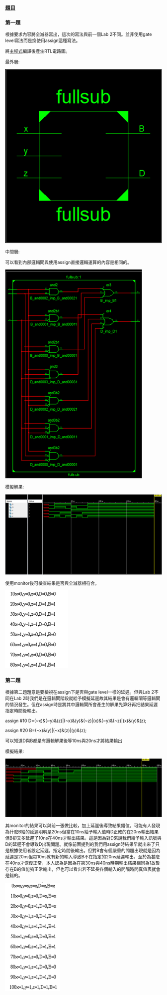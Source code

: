 ### [題目](https://github.com/stormteeth/verilog-#lab-3)
### 第一題
根據要求內容將全減器寫出，這次的寫法與前一個Lab 2不同。並非使用gate level寫法而是換使用assign這種寫法。

將[主程式](https://github.com/stormteeth/verilog-/blob/main/Lab%203/full%20subtractor.v)編譯後產生RTL電路圖。

最外層:

![](result/Lab3-1.png)

中間層:

可以看到內部邏輯閘與使用assign直接邏輯運算的內容是相同的。

![](result/Lab3-2.png)

模擬解果:

![](result/Lab3-3.png)

使用monitor後可檢查結果是否與全減器相符合。

![](result/Lab3-4.png)

### 第二題
根據第二題題意是要檢視在assign下是否與gate level一樣的延遲。但與Lab 2不同在Lab 2時我們是在邏輯閘階段就給予模擬延遲故其結果是會有邏輯閘等邏輯閘的情況發生。但在assign時是將其中邏輯閘所會產生的解果先算好再把結果延遲指定時間後輸出。

assign #10 D=(~x)&(~y)&(z)|(~x)&(y)&(~z)|(x)&(~y)&(~z)|(x)&(y)&(z);

assign #20 B=(~x)&(y)|(~x)&(z)|(y)&(z);

可以知道D與B都是有邏輯解果後等10ns與20ns才將結果輸出

模擬結果:

![](result/Lab3-5.png)

其monitor的結果可以與前一張做比較，加上延遲後導致結果錯位。可能有人發現為什麼B給的延遲明明是20ns但當在10ns給予輸入值時D正確的在20ns輸出結果但B卻又多延遲了10ns在40ns才輸出結果。這是因為對D來說我們給予輸入訊號與D的延遲不會導致D出現問題。就像前面提到的我們用assign時結果早就出來了只是根據使用者設定延遲，指定時間後輸出。但對B會有個嚴重的問題出現就是因為延遲是20ns但每10ns就有新的輸入導致B不在指定的20ns延遲輸出，至於為甚麼在40ns才恢復正常，本人認為是因為在第30ns與40ns時期輸出結果相同為1故暫存在B的值能夠正常輸出，但也可以看出若不延長各個輸入的間隔時間真值表就會是錯的。

![](result/Lab3-6.png)
